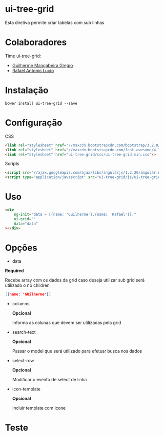 ui-tree-grid
============

Esta diretiva permite criar tabelas com sub linhas

# Colaboradores

Time ui-tree-grid:
* [Guilherme Mangabeira Gregio](http://github.com/guilhermegregio)
* [Rafael Antonio Lucio](https://github.com/rafaellucio)

# Instalação

```shell
bower install ui-tree-grid --save
```

# Configuração

CSS
```html
<link rel="stylesheet" href="//maxcdn.bootstrapcdn.com/bootstrap/3.2.0/css/bootstrap.min.css"/>
<link rel="stylesheet" href="//maxcdn.bootstrapcdn.com/font-awesome/4.1.0/css/font-awesome.min.css"/>
<link rel="stylesheet" href="ui-tree-grid/css/ui-tree-grid.min.css"/>
```
   
Scripts
```html
<script src="//ajax.googleapis.com/ajax/libs/angularjs/1.2.20/angular.min.js"></script>
<script type="application/javascript" src="ui-tree-grid/js/ui-tree-grid.min.js"></script>
```

# Uso

```html
<div
    ng-init="data = [{name: 'Guilherme'},{name: 'Rafael'}];"
    ui-grid=""
    data="data"
></div>
```

# Opções


- data

**Required**

Recebe array com os dados da grid caso deseja utilizar sub grid será utilizado o nó children

```json 
[{name: 'GUilherme'}]
```

- columns
 
   **Opcional**
   
   Informa as colunas que devem ser utilizadas pela grid

- search-text

   **Opcional**
   
   Passar o model que será utilizado para efetuar busca nos dados

- select-row 

   **Opcional**
   
   Modificar o evento de select de linha

- icon-template

   **Opcional**
   
   Incluir template com icone

# Teste
